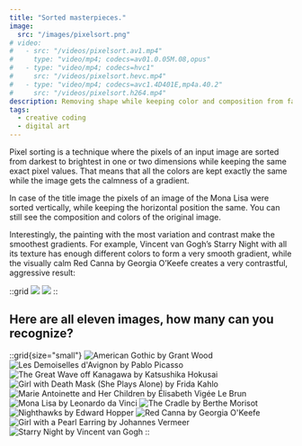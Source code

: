 ```yaml
---
title: "Sorted masterpieces."
image:
  src: "/images/pixelsort.png"
# video:
#   - src: "/videos/pixelsort.av1.mp4"
#     type: "video/mp4; codecs=av01.0.05M.08,opus"
#   - type: "video/mp4; codecs=hvc1"
#     src: "/videos/pixelsort.hevc.mp4"
#   - type: "video/mp4; codecs=avc1.4D401E,mp4a.40.2"
#     src: "/videos/pixelsort.h264.mp4"
description: Removing shape while keeping color and composition from famous paintings.
tags:
  - creative coding
  - digital art
---
```


Pixel sorting is a technique where the pixels of an input image are sorted from darkest to brightest in one or two dimensions while keeping the same exact pixel values. That means that all the colors are kept exactly the same while the image gets the calmness of a gradient.

In case of the title image the pixels of an image of the Mona Lisa were sorted vertically, while keeping the horizontal position the same. You can still see the composition and colors of the original image.

Interestingly, the painting with the most variation and contrast make the smoothest gradients. For example, Vincent van Gogh’s Starry Night with all its texture has enough different colors to form a very smooth gradient, while the visually calm Red Canna by Georgia O’Keefe creates a very contrastful, aggressive result:

::grid
![](/images/pixelsort/starry_night.png)
![](/images/pixelsort/o_keefe.png)
::

## Here are all eleven images, how many can you recognize?

::grid{size="small"}
![American Gothic by Grant Wood](/images/pixelsort/american_gothic.png)
![Les Demoiselles d'Avignon by Pablo Picasso](/images/pixelsort/avignon.png)
![The Great Wave off Kanagawa by Katsushika Hokusai](/images/pixelsort/great_wave.png)
![Girl with Death Mask (She Plays Alone) by Frida Kahlo](/images/pixelsort/kahlo.png)
![Marie Antoinette and Her Children by Élisabeth Vigée Le Brun](/images/pixelsort/le_brun.png)
![Mona Lisa by Leonardo da Vinci](/images/pixelsort/mona_lisa.png)
![The Cradle by Berthe Morisot](/images/pixelsort/morisot.png)
![Nighthawks by Edward Hopper](/images/pixelsort/nighthawks.png)
![Red Canna by Georgia O'Keefe](/images/pixelsort/o_keefe.png)
![Girl with a Pearl Earring by Johannes Vermeer](/images/pixelsort/pearl_earring.png)
![Starry Night by Vincent van Gogh](/images/pixelsort/starry_night.png)
::
